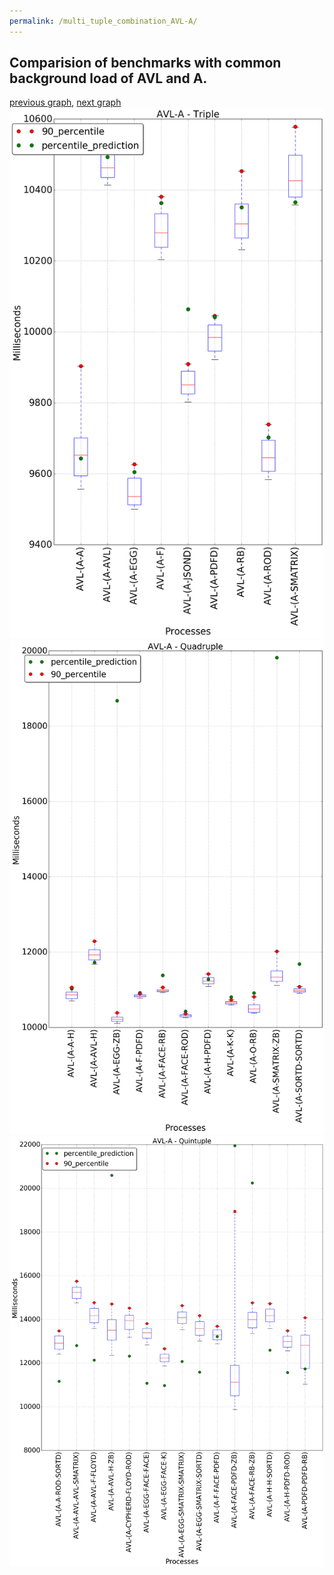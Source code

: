 ```yaml
---
permalink: /multi_tuple_combination_AVL-A/
---
```



## Comparision of benchmarks with common background load of AVL and A.

[previous graph](../multi_tuple_combination_AVL-AVL/), [next graph](../multi_tuple_combination_AVL-CYPHERD/)
![graph figure](./images/triple/AVL/AVL-A_box.png)![graph figure](./images/quadruple/AVL/AVL-A_box.png)![graph figure](./images/quintuple/AVL/AVL-A_box.png)